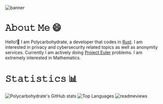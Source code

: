 ![banner](https://github.com/user-attachments/assets/4d77643d-2cd5-438d-9e52-ee41bcfcc220)
# 𝙰𝚋𝚘𝚞𝚝 𝙼𝚎 😄
Hello!👋 I am Polycarbohydrate, a developer that codes in [Rust](https://www.rust-lang.org/). I am interested in privacy and cybersecurity related topics as well as anonymity services. Currently I am actively doing [Project Euler](https://projecteuler.net) problems. I am extremely interested in Mathematics.
# 𝚂𝚝𝚊𝚝𝚒𝚜𝚝𝚒𝚌𝚜 📊
![Polycarbohydrate's GitHub stats](https://github-readme-stats.vercel.app/api?username=polycarbohydrate&show_icons=true&theme=synthwave)
![Top Languages](https://github-readme-stats.vercel.app/api/top-langs/?username=polycarbohydrate&layout=compact&theme=synthwave)
![readmeviews](https://komarev.com/ghpvc/?username=polycarbohydrate&color=000000)
